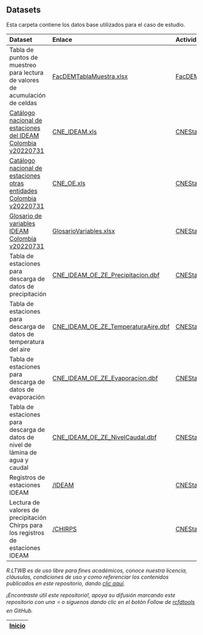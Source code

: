 ## Datasets

Esta carpeta contiene los datos base utilizados para el caso de estudio.

| Dataset                                                                                                            | Enlace                                                                   | Actividad                                |
|:-------------------------------------------------------------------------------------------------------------------|:-------------------------------------------------------------------------|:-----------------------------------------|
| Tabla de puntos de muestreo para lectura de valores de acumulación de celdas                                       | [FacDEMTablaMuestra.xlsx](FacDEMTablaMuestra.xlsx)                       | [FacDEM](../Section02/FacDEM)            |
| [Catálogo nacional de estaciones del IDEAM Colombia v20220731](http://dhime.ideam.gov.co/atencionciudadano/)       | [CNE_IDEAM.xls](CNE_IDEAM.xls)                                           | [CNEStation](../Section03/CNEStation)    |
| [Catálogo nacional de estaciones otras entidades Colombia v20220731](http://dhime.ideam.gov.co/atencionciudadano/) | [CNE_OE.xls](CNE_OE.xls)                                                 | [CNEStation](../Section03/CNEStation)    |
| [Glosario de variables IDEAM Colombia v20220731](http://dhime.ideam.gov.co/atencionciudadano/)                     | [GlosarioVariables.xlsx](http://dhime.ideam.gov.co/atencionciudadano/)   | [CNEStation](../Section01/CaseStudy)     |
| Tabla de estaciones para descarga de datos de precipitación                                                        | [CNE_IDEAM_OE_ZE_Precipitacion.dbf](CNE_IDEAM_OE_ZE_Precipitacion.dbf)   | [CNEStation](../Section01/CaseStudy)     |
| Tabla de estaciones para descarga de datos de temperatura del aire                                                 | [CNE_IDEAM_OE_ZE_TemperaturaAire.dbf](CNE_IDEAM_OE_ZE_Precipitacion.dbf) | [CNEStation](../Section01/CaseStudy)     |
| Tabla de estaciones para descarga de datos de evaporación                                                          | [CNE_IDEAM_OE_ZE_Evaporacion.dbf](CNE_IDEAM_OE_ZE_Precipitacion.dbf)     | [CNEStation](../Section01/CaseStudy)     |
| Tabla de estaciones para descarga de datos de nivel de lámina de agua y caudal                                     | [CNE_IDEAM_OE_ZE_NivelCaudal.dbf](CNE_IDEAM_OE_ZE_Precipitacion.dbf)     | [CNEStation](../Section01/CaseStudy)     |
| Registros de estaciones IDEAM                                                                                      | [/IDEAM](IDEAM)                                                          | [CNEStation](../Section03/RemoteSensing) |
| Lectura de valores de precipitación Chirps para los registros de estaciones IDEAM                                  | [/CHIRPS](IDEAM)                                                         | [CNEStation](../Section03/RemoteSensing) |

 
_R.LTWB es de uso libre para fines académicos, conoce nuestra licencia, cláusulas, condiciones de uso y como referenciar los contenidos publicados en este repositorio, dando [clic aquí](https://github.com/rcfdtools/R.LTWB/wiki/License)._

_¡Encontraste útil este repositorio!, apoya su difusión marcando este repositorio con una ⭐ o síguenos dando clic en el botón Follow de [rcfdtools](https://github.com/rcfdtools) en GitHub._

| [Inicio](https://github.com/rcfdtools/R.LTWB/wiki) |
|----------------------------------------------------|